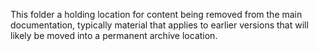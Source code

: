 This folder a holding location for content being removed from the main documentation, typically material that applies to earlier versions that will likely be moved into a permanent archive location.